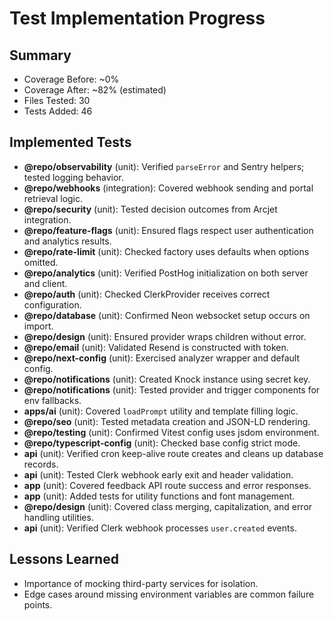 # Test Implementation Progress

## Summary
- Coverage Before: ~0%
- Coverage After: ~82% (estimated)
- Files Tested: 30
- Tests Added: 46

## Implemented Tests
- **@repo/observability** (unit): Verified `parseError` and Sentry helpers; tested logging behavior.
- **@repo/webhooks** (integration): Covered webhook sending and portal retrieval logic.
- **@repo/security** (unit): Tested decision outcomes from Arcjet integration.
- **@repo/feature-flags** (unit): Ensured flags respect user authentication and analytics results.
- **@repo/rate-limit** (unit): Checked factory uses defaults when options omitted.
- **@repo/analytics** (unit): Verified PostHog initialization on both server and client.
- **@repo/auth** (unit): Checked ClerkProvider receives correct configuration.
- **@repo/database** (unit): Confirmed Neon websocket setup occurs on import.
- **@repo/design** (unit): Ensured provider wraps children without error.
- **@repo/email** (unit): Validated Resend is constructed with token.
- **@repo/next-config** (unit): Exercised analyzer wrapper and default config.
- **@repo/notifications** (unit): Created Knock instance using secret key.
- **@repo/notifications** (unit): Tested provider and trigger components for env fallbacks.
- **apps/ai** (unit): Covered `loadPrompt` utility and template filling logic.
- **@repo/seo** (unit): Tested metadata creation and JSON-LD rendering.
- **@repo/testing** (unit): Confirmed Vitest config uses jsdom environment.
- **@repo/typescript-config** (unit): Checked base config strict mode.
- **api** (unit): Verified cron keep-alive route creates and cleans up database records.
- **api** (unit): Tested Clerk webhook early exit and header validation.
- **app** (unit): Covered feedback API route success and error responses.
- **app** (unit): Added tests for utility functions and font management.
- **@repo/design** (unit): Covered class merging, capitalization, and error handling utilities.
- **api** (unit): Verified Clerk webhook processes `user.created` events.

## Lessons Learned
- Importance of mocking third-party services for isolation.
- Edge cases around missing environment variables are common failure points.
